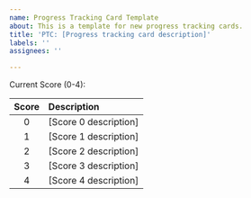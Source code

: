```yaml
---
name: Progress Tracking Card Template
about: This is a template for new progress tracking cards.
title: 'PTC: [Progress tracking card description]'
labels: ''
assignees: ''

---
```


Current Score (0-4):

| Score         | Description |
| :-------------: | :------------- |
| 0 | [Score 0 description] |
| 1 | [Score 1 description]  |
| 2 | [Score 2 description] |
| 3 | [Score 3 description] |
| 4 | [Score 4 description] |
